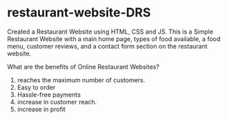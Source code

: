 # restaurant-website-DRS

Created a Restaurant Website using HTML, CSS and JS. This is a Simple Restaurant Website with a main home page, types of food available, a food menu, customer reviews, and a contact form section on the restaurant website.

What are the benefits of Online Restaurant Websites?

1. reaches the maximum number of customers.
2. Easy to order
3. Hassle-free payments
4. increase in customer reach.
5. increase in profit
